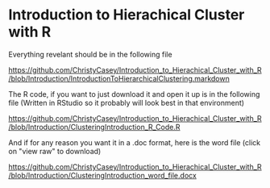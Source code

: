 # Introduction to Hierachical Cluster with R

Everything revelant should be in the following file

https://github.com/ChristyCasey/Introduction_to_Hierachical_Cluster_with_R/blob/Introduction/IntroductionToHierarchicalClustering.markdown

The R code, if you want to just download it and open it up is in the following file (Written in RStudio so it probably will look best in that environment) 

https://github.com/ChristyCasey/Introduction_to_Hierachical_Cluster_with_R/blob/Introduction/ClusteringIntroduction_R_Code.R

And if for any reason you want it in a .doc format, here is the word file (click on "view raw" to download)

https://github.com/ChristyCasey/Introduction_to_Hierachical_Cluster_with_R/blob/Introduction/ClusteringIntroduction_word_file.docx
